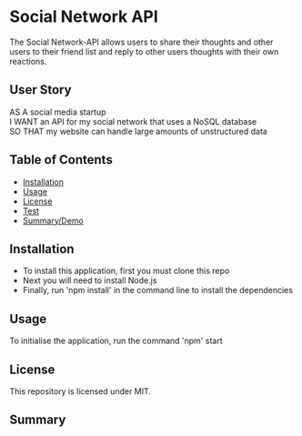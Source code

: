 # Social Network API

The Social Network-API allows users to share their thoughts and other users to their friend list and reply to other users thoughts with their own reactions.

## User Story

AS A social media startup<br>
I WANT an API for my social network that uses a NoSQL database<br>
SO THAT my website can handle large amounts of unstructured data

## Table of Contents

- [Installation](#Installation)
- [Usage](#Usage)
- [License](#License)
- [Test](#Test)
- [Summary/Demo](#Summary)


## Installation
- To install this application, first you must clone this repo<br>
- Next you will need to install Node.js<br>
- Finally, run 'npm install' in the command line to install the dependencies<br>

## Usage
To initialise the application, run the command 'npm' start

## License
This repository is licensed under MIT.

## Summary